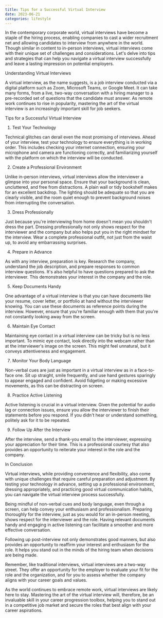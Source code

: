 ```yaml
---
title: Tips for a Successful Virtual Interview
date: 2023-06-21
categories: lifestyle
---
```



In the contemporary corporate world, virtual interviews have become a staple of the hiring process, enabling companies to cast a wider recruitment net and allowing candidates to interview from anywhere in the world. Though similar in content to in-person interviews, virtual interviews come with their unique set of challenges and considerations. Let's delve into tips and strategies that can help you navigate a virtual interview successfully and leave a lasting impression on potential employers.

Understanding Virtual Interviews

A virtual interview, as the name suggests, is a job interview conducted via a digital platform such as Zoom, Microsoft Teams, or Google Meet. It can take many forms, from a live, two-way conversation with a hiring manager to a pre-recorded set of questions that the candidate must answer. As remote work continues to rise in popularity, mastering the art of the virtual interview is an increasingly important skill for job seekers.

Tips for a Successful Virtual Interview

1. Test Your Technology

Technical glitches can derail even the most promising of interviews. Ahead of your interview, test your technology to ensure everything is in working order. This includes checking your internet connection, ensuring your microphone and camera are functioning correctly, and familiarizing yourself with the platform on which the interview will be conducted.

2. Create a Professional Environment

Unlike in-person interviews, virtual interviews allow the interviewer a glimpse into your personal space. Ensure that your background is clean, uncluttered, and free from distractions. A plain wall or tidy bookshelf makes for an excellent backdrop. The lighting should be adequate so that you are clearly visible, and the room quiet enough to prevent background noises from interrupting the conversation.

3. Dress Professionally

Just because you're interviewing from home doesn't mean you shouldn't dress the part. Dressing professionally not only shows respect for the interviewer and the company but also helps put you in the right mindset for the interview. Wear a complete professional outfit, not just from the waist up, to avoid any embarrassing surprises.

4. Prepare in Advance

As with any interview, preparation is key. Research the company, understand the job description, and prepare responses to common interview questions. It's also helpful to have questions prepared to ask the interviewer. This demonstrates your interest in the company and the role.

5. Keep Documents Handy

One advantage of a virtual interview is that you can have documents like your resume, cover letter, or portfolio at hand without the interviewer knowing. You can use these documents as reference points during the interview. However, ensure that you're familiar enough with them that you're not constantly looking away from the screen.

6. Maintain Eye Contact

Maintaining eye contact in a virtual interview can be tricky but is no less important. To mimic eye contact, look directly into the webcam rather than at the interviewer's image on the screen. This might feel unnatural, but it conveys attentiveness and engagement.

7. Monitor Your Body Language

Non-verbal cues are just as important in a virtual interview as in a face-to-face one. Sit up straight, smile frequently, and use hand gestures sparingly to appear engaged and confident. Avoid fidgeting or making excessive movements, as this can be distracting on screen.

8. Practice Active Listening

Active listening is crucial in a virtual interview. Given the potential for audio lag or connection issues, ensure you allow the interviewer to finish their statements before you respond. If you didn't hear or understand something, politely ask for it to be repeated.

9. Follow Up After the Interview

After the interview, send a thank-you email to the interviewer, expressing your appreciation for their time. This is a professional courtesy that also provides an opportunity to reiterate your interest in the role and the company.

In Conclusion

Virtual interviews, while providing convenience and flexibility, also come with unique challenges that require careful preparation and adjustment. By testing your technology in advance, setting up a professional environment, dressing appropriately, and practicing good virtual communication habits, you can navigate the virtual interview process successfully.

Being mindful of non-verbal cues and body language, even through a screen, can help convey your enthusiasm and professionalism. Preparing thoroughly for the interview, just as you would for an in-person meeting, shows respect for the interviewer and the role. Having relevant documents handy and engaging in active listening can facilitate a smoother and more effective conversation.

Following up post-interview not only demonstrates good manners, but also provides an opportunity to reaffirm your interest and enthusiasm for the role. It helps you stand out in the minds of the hiring team when decisions are being made.

Remember, like traditional interviews, virtual interviews are a two-way street. They offer an opportunity for the employer to evaluate your fit for the role and the organization, and for you to assess whether the company aligns with your career goals and values.

As the world continues to embrace remote work, virtual interviews are likely here to stay. Mastering the art of the virtual interview will, therefore, be an invaluable skill in your career progression toolbox, helping you to stand out in a competitive job market and secure the roles that best align with your career aspirations.